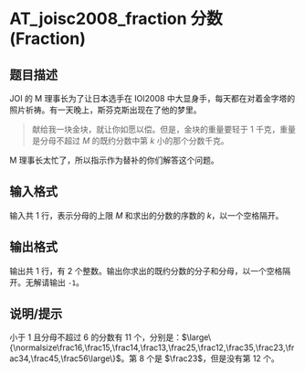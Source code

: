 # AT_joisc2008_fraction 分数 (Fraction)

## 题目描述

JOI 的 M 理事长为了让日本选手在 IOI2008 中大显身手，每天都在对着金字塔的照片祈祷。有一天晚上，斯芬克斯出现在了他的梦里。
> 献给我一块金块，就让你如愿以偿。但是，金块的重量要轻于 $1$ 千克，重量是分母不超过 $M$ 的既约分数中第 $k$ 小的那个分数千克。  

M 理事长太忙了，所以指示作为替补的你们解答这个问题。

## 输入格式

输入共 $1$ 行，表示分母的上限 $M$ 和求出的分数的序数的 $k$，以一个空格隔开。

## 输出格式

输出共 $1$ 行，有 $2$ 个整数。输出你求出的既约分数的分子和分母，以一个空格隔开。无解请输出 `-1`。

## 说明/提示

小于 $1$ 且分母不超过 $6$ 的分数有 $11$ 个，分别是：$\large\{\normalsize\frac16,\frac15,\frac14,\frac13,\frac25,\frac12,\frac35,\frac23,\frac34,\frac45,\frac56\large\}$。第 $8$ 个是 $\frac23$，但是没有第 $12$ 个。